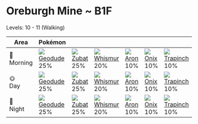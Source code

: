 # Oreburgh Mine ~ B1F
Levels: 10 - 11 (Walking)

Area         | Pokémon                        | &nbsp;                       | &nbsp;                         | &nbsp;                      | &nbsp;                      | &nbsp;                          | 
---          | ---                            | ---                          | ---                            | ---                         | ---                         | ---                             | 
🌅<br>Morning | ![][074]<br> [Geodude]<br> 25% | ![][041]<br> [Zubat]<br> 25% | ![][293]<br> [Whismur]<br> 20% | ![][304]<br> [Aron]<br> 10% | ![][095]<br> [Onix]<br> 10% | ![][328]<br> [Trapinch]<br> 10% | 
🌞<br>Day     | ![][074]<br> [Geodude]<br> 25% | ![][041]<br> [Zubat]<br> 25% | ![][293]<br> [Whismur]<br> 20% | ![][304]<br> [Aron]<br> 10% | ![][095]<br> [Onix]<br> 10% | ![][328]<br> [Trapinch]<br> 10% | 
🌙<br>Night   | ![][074]<br> [Geodude]<br> 25% | ![][041]<br> [Zubat]<br> 25% | ![][293]<br> [Whismur]<br> 20% | ![][304]<br> [Aron]<br> 10% | ![][095]<br> [Onix]<br> 10% | ![][328]<br> [Trapinch]<br> 10% | 

[Zubat]: ../../pokemon_changes/041/
[Geodude]: ../../pokemon_changes/074/
[Onix]: ../../pokemon_changes/095/
[Whismur]: ../../pokemon_changes/293/
[Aron]: ../../pokemon_changes/304/
[Trapinch]: ../../pokemon_changes/328/
[041]: ../img/pokemon/041.png
[074]: ../img/pokemon/074.png
[095]: ../img/pokemon/095.png
[293]: ../img/pokemon/293.png
[304]: ../img/pokemon/304.png
[328]: ../img/pokemon/328.png
